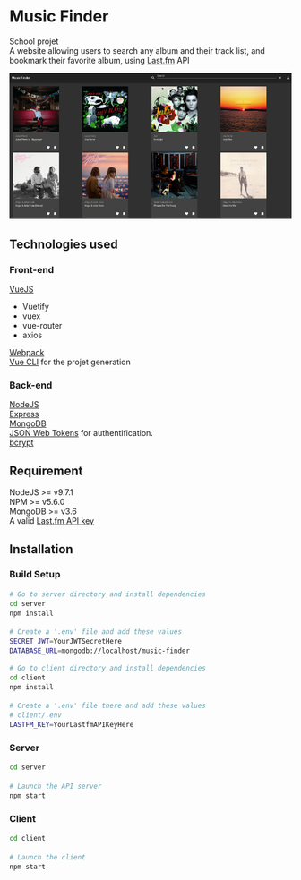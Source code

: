 # Music Finder

School projet<br />
A website allowing users to search any album and their track list, and bookmark their favorite album, using [Last.fm](https://www.last.fm/) API

![Alt text](img/MusicFinder.png?raw=true "MusicFinder")

## Technologies used

### Front-end 
[VueJS](https://vuejs.org/)
 + Vuetify
 + vuex
 + vue-router
 + axios

[Webpack](https://webpack.js.org/) <br />
[Vue CLI](https://cli.vuejs.org/) for the projet generation <br />

### Back-end
[NodeJS](https://nodejs.org/en/) <br />
[Express](https://expressjs.com/fr/) <br />
[MongoDB](https://www.mongodb.com/) <br />
[JSON Web Tokens](https://jwt.io/) for authentification. <br />
[bcrypt](https://www.npmjs.com/package/bcrypt) <br />


## Requirement

NodeJS >= v9.7.1 <br />
NPM >= v5.6.0 <br />
MongoDB >= v3.6 <br />
A valid [Last.fm API key](https://www.last.fm/api/account/create) <br />

## Installation

### Build Setup

```bash
# Go to server directory and install dependencies
cd server
npm install

# Create a '.env' file and add these values
SECRET_JWT=YourJWTSecretHere
DATABASE_URL=mongodb://localhost/music-finder
```
```bash
# Go to client directory and install dependencies
cd client
npm install

# Create a '.env' file there and add these values
# client/.env
LASTFM_KEY=YourLastfmAPIKeyHere
```

### Server
```bash
cd server

# Launch the API server
npm start
```

### Client
```bash
cd client

# Launch the client
npm start
```
